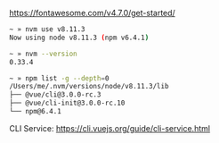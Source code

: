 https://fontawesome.com/v4.7.0/get-started/

``` bash
~ » nvm use v8.11.3
Now using node v8.11.3 (npm v6.4.1)

~ » nvm --version                                                          
0.33.4

~ » npm list -g --depth=0
/Users/me/.nvm/versions/node/v8.11.3/lib
├── @vue/cli@3.0.0-rc.3
├── @vue/cli-init@3.0.0-rc.10
└── npm@6.4.1
```


CLI Service: https://cli.vuejs.org/guide/cli-service.html